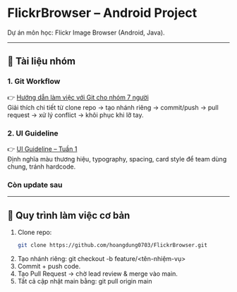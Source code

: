 # FlickrBrowser – Android Project

Dự án môn học: Flickr Image Browser (Android, Java).

---

## 📂 Tài liệu nhóm

### 1. Git Workflow
👉 [Hướng dẫn làm việc với Git cho nhóm 7 người](docs/guideline/GIT_Workflow_Team_Guide_vi.md)  
Giải thích chi tiết từ clone repo → tạo nhánh riêng → commit/push → pull request → xử lý conflict → khôi phục khi lỡ tay.

### 2. UI Guideline
👉 [UI Guideline – Tuần 1](docs/guideline/UI_Guideline_Week1.md)  
Định nghĩa màu thương hiệu, typography, spacing, card style để team dùng chung, tránh hardcode.

### Còn update sau
---

## 🚀 Quy trình làm việc cơ bản

1. Clone repo:  
   ```bash
   git clone https://github.com/hoangdung0703/FlickrBrowser.git
2. Tạo nhánh riêng:
   git checkout -b feature/<tên-nhiệm-vụ>
3. Commit + push code.
4. Tạo Pull Request → chờ lead review & merge vào main.
5. Tất cả cập nhật main bằng:
   git pull origin main
